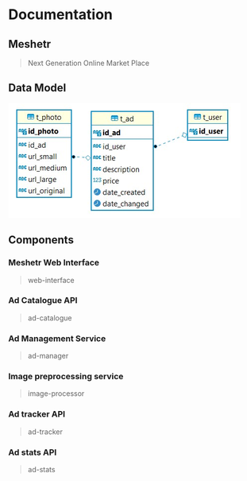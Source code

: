 # Documentation
 
## Meshetr

> Next Generation Online Market Place

## Data Model

![Data Model](pics/data-model_v01.jpg)

## Components

### Meshetr Web Interface
> web-interface

### Ad Catalogue API
> ad-catalogue

### Ad Management Service
> ad-manager

### Image preprocessing service
> image-processor

### Ad tracker API
> ad-tracker

### Ad stats API
> ad-stats